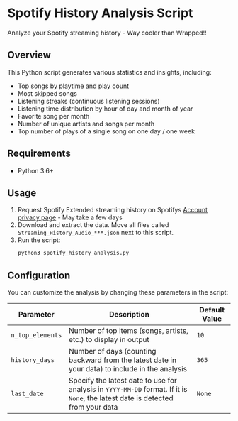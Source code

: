 # Spotify History Analysis Script

Analyze your Spotify streaming history - Way cooler than Wrapped!!

## Overview

This Python script generates various statistics and insights, including:

- Top songs by playtime and play count
- Most skipped songs
- Listening streaks (continuous listening sessions)
- Listening time distribution by hour of day and month of year
- Favorite song per month
- Number of unique artists and songs per month
- Top number of plays of a single song on one day / one week

## Requirements

- Python 3.6+

## Usage

1. Request Spotify Extended streaming history on Spotifys [Account privacy page](https://www.spotify.com/us/account/privacy/) - May take a few days
2. Download and extract the data. Move all files called `Streaming_History_Audio_***.json` next to this script.
3. Run the script:
	```bash
	python3 spotify_history_analysis.py
	```

## Configuration

You can customize the analysis by changing these parameters in the script:

| Parameter        | Description                                                                                                                     | Default Value |
| ---------------- | ------------------------------------------------------------------------------------------------------------------------------- | ------------- |
| `n_top_elements` | Number of top items (songs, artists, etc.) to display in output                                                                 | `10`          |
| `history_days`   | Number of days (counting backward from the latest date in your data) to include in the analysis                                 | `365`         |
| `last_date`      | Specify the latest date to use for analysis in `YYYY-MM-DD` format. If it is `None`, the latest date is detected from your data | `None`        |

